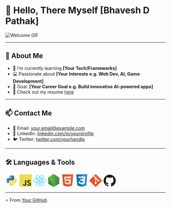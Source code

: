 # 👋 Hello, There Myself [Bhavesh D Pathak]

![Welcome GIF](https://media.giphy.com/media/hvRJCLFzcasrR4ia7z/giphy.gif)  

---

## 🚀 About Me
- 🌱 I’m currently learning **[Your Tech/Frameworks]**  
- 💻 Passionate about **[Your Interests e.g. Web Dev, AI, Game Development]**  
- 🎯 Goal: **[Your Career Goal e.g. Build innovative AI-powered apps]**  
- 📝 Check out my resume [here](https://your-resume-link.com)  

---

## 📫 Contact Me
- 📧 Email: [your.email@example.com](mailto:your.email@example.com)  
- 💼 LinkedIn: [linkedin.com/in/yourprofile](https://linkedin.com/in/yourprofile)  
- 🐦 Twitter: [twitter.com/yourhandle](https://twitter.com/yourhandle)  

---

## 🛠️ Languages & Tools  

<p align="left">
  <img src="https://raw.githubusercontent.com/devicons/devicon/master/icons/python/python-original.svg" alt="python" width="40" height="40"/>
  <img src="https://raw.githubusercontent.com/devicons/devicon/master/icons/javascript/javascript-original.svg" alt="javascript" width="40" height="40"/>
  <img src="https://raw.githubusercontent.com/devicons/devicon/master/icons/react/react-original.svg" alt="react" width="40" height="40"/>
  <img src="https://raw.githubusercontent.com/devicons/devicon/master/icons/nodejs/nodejs-original.svg" alt="nodejs" width="40" height="40"/>
  <img src="https://raw.githubusercontent.com/devicons/devicon/master/icons/html5/html5-original.svg" alt="html5" width="40" height="40"/>
  <img src="https://raw.githubusercontent.com/devicons/devicon/master/icons/css3/css3-original.svg" alt="css3" width="40" height="40"/>
  <img src="https://raw.githubusercontent.com/devicons/devicon/master/icons/git/git-original.svg" alt="git" width="40" height="40"/>
  <img src="https://raw.githubusercontent.com/devicons/devicon/master/icons/github/github-original.svg" alt="github" width="40" height="40"/>
</p>

---
⭐️ From [Your GitHub](https://github.com/yourusername)
